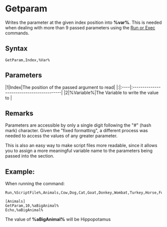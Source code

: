 # Getparam #

Writes the parameter at the given index position into **%var%**. This is needed when dealing with more than 9 passed parameters using the [Run or Exec](run.md) commands.

## Syntax ##
```
GetParam,Index,%Var%
```

## Parameters ##
|1|Index|The position of the passed argument to read|
|:|:----|:------------------------------------------|
|2|%Variable%|The Variable to write the value to         |

## Remarks ##
Parameters are accessible by only a single digit following the "#" (hash mark) character.  Given the "fixed formatting", a different process was needed to access the values of any greater parameter.

This is also an easy way to make script files more readable, since it allows you to assign a more meaningful variable name to the parameters being passed into the section.

## Example: ##
When running the command:
```
Run,%ScriptFile%,Animals,Cow,Dog,Cat,Goat,Donkey,Wombat,Turkey,Horse,Fox,Hippopotamus,Rino

[Animals]
GetParam,10,%aBigAnimal%
Echo,%aBigAnimal%
```
The value of **%aBigAnimal%** will be Hippopotamus